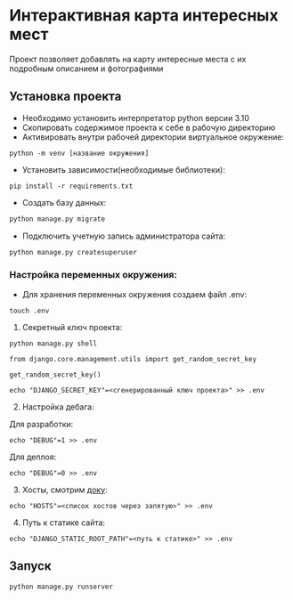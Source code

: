 # Интерактивная карта интересных мест

Проект позволяет добавлять на карту интересные места с их подробным описанием и фотографиями

## Установка проекта

- Необходимо установить интерпретатор python версии 3.10
- Cкопировать содержимое проекта к себе в рабочую директорию
- Активировать внутри рабочей директории виртуальное окружение:

```
python -m venv [название окружения]
```

- Установить зависимости(необходимые библиотеки):

```
pip install -r requirements.txt
```

- Создать базу данных:

```python
python manage.py migrate
```

- Подключить учетную запись администратора сайта:

```python
python manage.py createsuperuser
```

### Настройка переменных окружения:

- Для хранения переменных окружения создаем файл .env:

```
touch .env
```

1. Секретный ключ проекта: 

```
python manage.py shell
```

```
from django.core.management.utils import get_random_secret_key  

get_random_secret_key()
```

```
echo "DJANGO_SECRET_KEY"=<сгенерированный ключ проекта>" >> .env
```

2. Настройка дебага:  

Для разработки:
```
echo "DEBUG"=1 >> .env
```
Для деплоя:
```
echo "DEBUG"=0 >> .env
```


3. Хосты, смотрим [доку](https://docs.djangoproject.com/en/3.1/ref/settings/#allowed-hosts):

```
echo "HOSTS"=<список хостов через запятую>" >> .env
```

4. Путь к статике сайта: 

```
echo "DJANGO_STATIC_ROOT_PATH"=<путь к статике>" >> .env
```

## Запуск

```
python manage.py runserver
```


